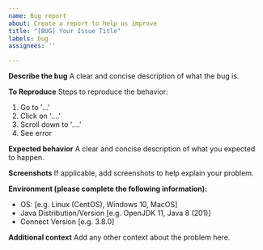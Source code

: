 ```yaml
---
name: Bug report
about: Create a report to help us improve
title: "[BUG] Your Issue Title"
labels: bug
assignees: ''

---
```


**Describe the bug**
A clear and concise description of what the bug is.

**To Reproduce**
Steps to reproduce the behavior:
1. Go to '...'
2. Click on '....'
3. Scroll down to '....'
4. See error

**Expected behavior**
A clear and concise description of what you expected to happen.

**Screenshots**
If applicable, add screenshots to help explain your problem.

**Environment (please complete the following information):**
 - OS: [e.g. Linux (CentOS), Windows 10, MacOS]
 - Java Distribution/Version [e.g. OpenJDK 11, Java 8 (201)]
 - Connect Version [e.g. 3.8.0]

**Additional context**
Add any other context about the problem here.
